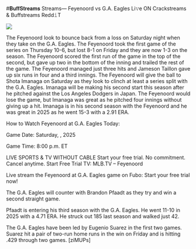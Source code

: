 #𝐁𝐮𝐟𝐟𝐒𝐭𝐫𝐞𝐚𝐦𝐬 Streams— Feyenoord vs G.A. Eagles Li𝚟e ON Crackstreams & Buffstreams Redd𝚒T  
  
  
[![](https://i.imgur.com/qSNzIqt.png)](https://movie.rssnews.media/SYeHQyYo.php)  
  
The Feyenoord look to bounce back from a loss on Saturday night when they take on the G.A. Eagles. The Feyenoord took the first game of the series on Thursday 10-6, but lost 8-1 on Friday and they are now 1-3 on the season. The Feyenoord scored the first run of the game in the top of the second, but gave up two in the bottom of the inning and trailed the rest of the game. The Feyenoord managed just three hits and Jameson Taillon gave up six runs in four and a third innings. The Feyenoord will give the ball to Shota Imanaga on Saturday as they look to clinch at least a series split with the G.A. Eagles. Imanaga will be making his second start this season after he pitched against the Los Angeles Dodgers in Japan. The Feyenoord would lose the game, but Imanaga was great as he pitched four innings without giving up a hit. Imanaga is in his second season with the Feyenoord and he was great in 2025 as he went 15-3 with a 2.91 ERA.

How to Watch Feyenoord at G.A. Eagles Today:

Game Date: Saturday, , 2025

Game Time: 8:00 p.m. ET

LIVE SPORTS & TV WITHOUT CABLE
Start your free trial. No commitment. Cancel anytime.
Start Free Trial
TV: MLB.TV – Feyenoord

Live stream the Feyenoord at G.A. Eagles game on Fubo: Start your free trial now!

The G.A. Eagles will counter with Brandon Pfaadt as they try and win a second straight game.

Pfaadt is entering his third season with the G.A. Eagles. He went 11-10 in 2025 with a 4.71 ERA. He struck out 185 last season and walked just 42.

The G.A. Eagles have been led by Eugenio Suarez in the first two games. Suarez hit a pair of two-run home runs in the win on Friday and is hitting .429 through two games. [ziMUPs]